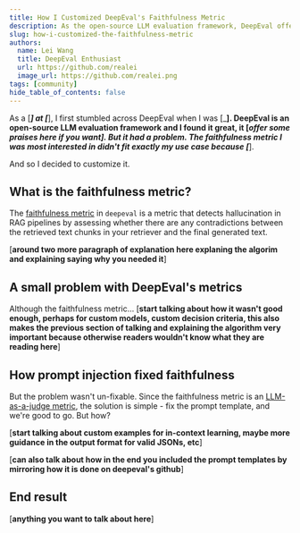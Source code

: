 ```yaml
---
title: How I Customized DeepEval's Faithfulness Metric
description: As the open-source LLM evaluation framework, DeepEval offers everything from evaluating LLM agents to generating synthetic datasets required for evaluation.
slug: how-i-customized-the-faithfulness-metric
authors:
  name: Lei Wang
  title: DeepEval Enthusiast
  url: https://github.com/realei
  image_url: https://github.com/realei.png
tags: [community]
hide_table_of_contents: false
---
```


As a [___] at [___], I first stumbled across DeepEval when I was [___]. DeepEval is an open-source LLM evaluation framework and I found it great, it [___offer some praises here if you want__]. But it had a problem. The faithfulness metric I was most interested in didn't fit exactly my use case because [___].

And so I decided to customize it.

## What is the faithfulness metric?

The [faithfulness metric](/docs/metrics-faithfulness) in `deepeval` is a metric that detects hallucination in RAG pipelines by assessing whether there are any contradictions between the retrieved text chunks in your retriever and the final generated text.

[__around two more paragraph of explanation here explaning the algorim and explaining saying why you needed it__]

## A small problem with DeepEval's metrics

Although the faithfulness metric... [__start talking about how it wasn't good enough, perhaps for custom models, custom decision criteria, this also makes the previous section of talking and explaining the algorithm very important because otherwise readers wouldn't know what they are reading here__]

## How prompt injection fixed faithfulness

But the problem wasn't un-fixable. Since the faithfulness metric is an [LLM-as-a-judge metric](https://www.confident-ai.com/blog/why-llm-as-a-judge-is-the-best-llm-evaluation-method), the solution is simple - fix the prompt template, and we're good to go. But how?

[__start talking about custom examples for in-context learning, maybe more guidance in the output format for valid JSONs, etc__]

[__can also talk about how in the end you included the prompt templates by mirroring how it is done on deepeval's github__]

## End result

[__anything you want to talk about here__]
